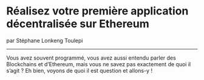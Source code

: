 # Réalisez votre première application décentralisée sur Ethereum
par  Stéphane Lonkeng Toulepi

---

Vous avez souvent programmé, vous avez aussi entendu parler des Blockchains et d’Ethereum, mais vous ne savez pas exactement de quoi il s’agit ? Eh bien, voyons de quoi il est question et allons-y !
